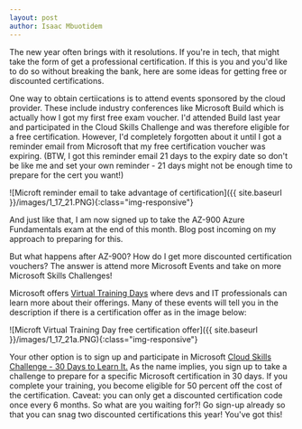 ```yaml
---
layout: post
author: Isaac Mbuotidem
---
```

The new year often brings with it resolutions. If you're in tech, that might take the form of get a professional certification. If this is you and you'd like to do so without breaking the bank, here are some ideas for getting free or discounted certifications. 

One way to obtain certiications is to attend events sponsored by the cloud provider. These include industry conferences like Microsoft Build which is actually how I got my first free exam voucher. I'd attended Build last year and participated in the Cloud Skills Challenge and was therefore eligible for a free certification. However, I'd completely forgotten about it until I got a reminder email from Microsoft that my free certification voucher was expiring. (BTW, I got this reminder email 21 days to the expiry date so don't be like me and set your own reminder - 21 days might not be enough time to prepare for the cert you want!)

![Microft reminder email to take advantage of certification]({{ site.baseurl }}/images/1_17_21.PNG){:class="img-responsive"}

And just like that, I am now signed up to take the AZ-900 Azure Fundamentals exam at the end of this month. Blog post incoming on my approach to preparing for this. 


But what happens after AZ-900? How do I get more discounted certification vouchers? The answer is attend more Microsoft Events and take on more Microsoft Skills Challenges!

Microsoft offers [Virtual Training Days](https://www.microsoft.com/en-us/trainingdays) where devs and IT professionals can learn more about their offerings. Many of these events will tell you in the description if there is a certification offer as in the image below: 

![Microft Virtual Training Day free certification offer]({{ site.baseurl }}/images/1_17_21a.PNG){:class="img-responsive"}

Your other option is to sign up and participate in Microsoft [Cloud Skills Challenge - 30 Days to Learn It.](https://developer.microsoft.com/en-us/offers/30-days-to-learn-it) As the name implies, you sign up to take a challenge to prepare for a specific Microsoft certification in 30 days. If you complete your training, you become eligible for 50 percent off the cost of the certification. Caveat: you can only get a discounted certification code once every 6 months. So what are you waiting for?! Go sign-up already so that you can snag two discounted certifications this year! You've got this!


